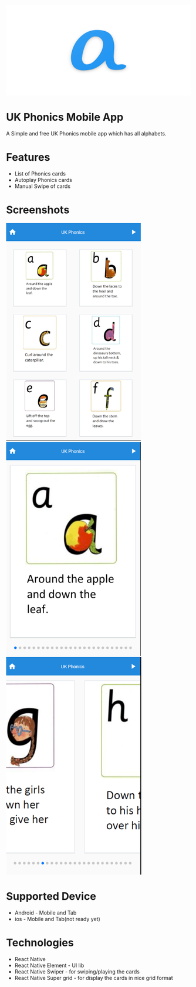 <img src="assets/screenshots/screen.png"  />

# UK Phonics Mobile App

A Simple and free UK Phonics mobile app which has all alphabets.

# Features

- List of Phonics cards
- Autoplay Phonics cards
- Manual Swipe of cards

# Screenshots

<img src="assets/screenshots/HomePage.png"  />
<img src="assets/screenshots/PlayPage.png"  />
<img src="assets/screenshots/SwipePage.png"  />

# Supported Device

- Android - Mobile and Tab
- ios - Mobile and Tab(not ready yet)

# Technologies

- React Native
- React Native Element - UI lib
- React Native Swiper - for swiping/playing the cards
- React Native Super grid - for display the cards in nice grid format
